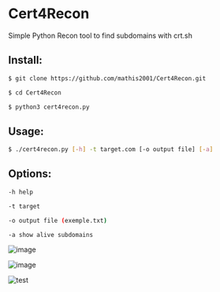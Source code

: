 # Cert4Recon
Simple Python Recon tool to find subdomains with crt.sh

## Install:
```bash
$ git clone https://github.com/mathis2001/Cert4Recon.git

$ cd Cert4Recon

$ python3 cert4recon.py
```
## Usage:
```bash
$ ./cert4recon.py [-h] -t target.com [-o output file] [-a]
```
## Options:
```bash
-h help

-t target

-o output file (exemple.txt)

-a show alive subdomains
```

![image](https://user-images.githubusercontent.com/40497633/171006437-53680d8e-5905-458e-9ad0-422e90cd1608.png)

![image](https://user-images.githubusercontent.com/40497633/172222455-a5076a7f-6a96-4f50-819d-d9c24af2611b.png)

![test](https://user-images.githubusercontent.com/40497633/171008274-df0bb760-7f68-41d3-8cd9-b09a1736a44b.jpg)

